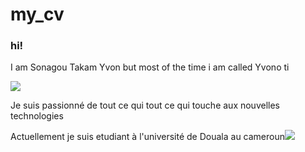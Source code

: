 # my_cv
### hi!

I am Sonagou Takam Yvon but most of the time i am called Yvono ti

![](https://avatars1.githubusercontent.com/u/13517702?v=3&s=52)

Je suis passionné de tout ce qui tout ce qui touche aux nouvelles technologies

Actuellement je suis etudiant à l'université de Douala au cameroun![](https://upload.wikimedia.org/wikipedia/fr/8/80/Logo_de_l%27Universit%C3%A9_de_Douala.png)
